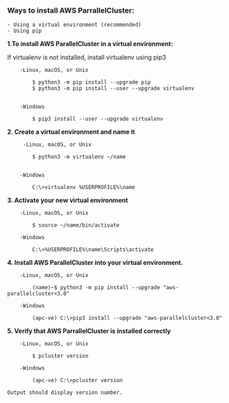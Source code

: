 ### Ways to install AWS ParrallelCluster:

    - Using a virtual environment (recommended)
    - Using pip

 **1.To install AWS ParallelCluster in a virtual environment:**

 If virtualenv is not installed, install virtualenv using pip3

        -Linux, macOS, or Unix
      
            $ python3 -m pip install --upgrade pip
            $ python3 -m pip install --user --upgrade virtualenv
     

        -Windows
    
            $ pip3 install --user --upgrade virtualenv
    

 **2. Create a virtual environment and name it**

         -Linux, macOS, or Unix
          
            $ python3 -m virtualenv ~/name
        

        -Windows
        
            C:\>virtualenv %USERPROFILE%\name

 **3. Activate your new virtual environment**
 
        -Linux, macOS, or Unix
          
            $ source ~/name/bin/activate
        
        -Windows
        
            C:\>%USERPROFILE%\name\Scripts\activate

 **4. Install AWS ParallelCluster into your virtual environment.**

        -Linux, macOS, or Unix
          
            (name)~$ python3 -m pip install --upgrade "aws-parallelcluster<3.0"
        
        -Windows
        
            (apc-ve) C:\>pip3 install --upgrade "aws-parallelcluster<3.0"


 **5. Verify that AWS ParrallelCluster is installed correctly**
               
        -Linux, macOS, or Unix
          
            $ pcluster version
        
        -Windows
        
            (apc-ve) C:\>pcluster version

    Output should display version number.

    
